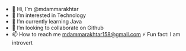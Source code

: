 - 👋 Hi, I’m @mdammarakhtar
- 👀 I’m interested in Technology 
- 🌱 I’m currently learning Java
- 💞️ I’m looking to collaborate on Github
- 📫 How to reach me mdammarakhtar158@gmail.com
  ⚡ Fun fact: I am introvert 

<!---
mdammarakhtar100/mdammarakhtar100 is a ✨ special ✨ repository because its `README.md` (this file) appears on your GitHub profile.
You can click the Preview link to take a look at your changes.
--->

